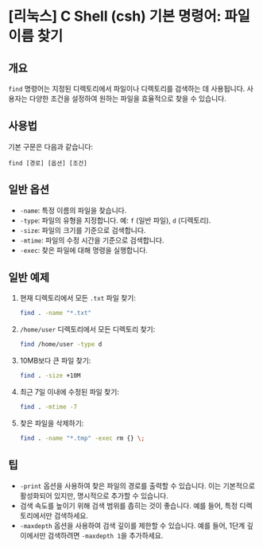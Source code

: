 # [리눅스] C Shell (csh) 기본 명령어: 파일 이름 찾기

## 개요
`find` 명령어는 지정된 디렉토리에서 파일이나 디렉토리를 검색하는 데 사용됩니다. 사용자는 다양한 조건을 설정하여 원하는 파일을 효율적으로 찾을 수 있습니다.

## 사용법
기본 구문은 다음과 같습니다:

```
find [경로] [옵션] [조건]
```

## 일반 옵션
- `-name`: 특정 이름의 파일을 찾습니다.
- `-type`: 파일의 유형을 지정합니다. 예: `f` (일반 파일), `d` (디렉토리).
- `-size`: 파일의 크기를 기준으로 검색합니다.
- `-mtime`: 파일의 수정 시간을 기준으로 검색합니다.
- `-exec`: 찾은 파일에 대해 명령을 실행합니다.

## 일반 예제
1. 현재 디렉토리에서 모든 `.txt` 파일 찾기:
   ```bash
   find . -name "*.txt"
   ```

2. `/home/user` 디렉토리에서 모든 디렉토리 찾기:
   ```bash
   find /home/user -type d
   ```

3. 10MB보다 큰 파일 찾기:
   ```bash
   find . -size +10M
   ```

4. 최근 7일 이내에 수정된 파일 찾기:
   ```bash
   find . -mtime -7
   ```

5. 찾은 파일을 삭제하기:
   ```bash
   find . -name "*.tmp" -exec rm {} \;
   ```

## 팁
- `-print` 옵션을 사용하여 찾은 파일의 경로를 출력할 수 있습니다. 이는 기본적으로 활성화되어 있지만, 명시적으로 추가할 수 있습니다.
- 검색 속도를 높이기 위해 검색 범위를 좁히는 것이 좋습니다. 예를 들어, 특정 디렉토리에서만 검색하세요.
- `-maxdepth` 옵션을 사용하여 검색 깊이를 제한할 수 있습니다. 예를 들어, 1단계 깊이에서만 검색하려면 `-maxdepth 1`을 추가하세요.